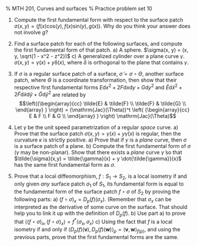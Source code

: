 % MTH 201, Curves and surfaces
% Practice problem set 10


1. Compute the first fundamental form with respect to the surface patch $\sigma(x, y) = (f(x)\mathrm{cos}(y), f(x)\mathrm{sin}(y), g(x))$. Why do you think your answer does not involve $g$?


1. Find a surface patch for each of the following surfaces, and compute the first fundamental form of that patch.
	a) A sphere. $\sigma(x, y) = (x, y, \sqrt{1 - x^2 - z^2})$
	c) A generalized cylinder over a plane curve $\gamma$. $\sigma(x, y) = \gamma(x) + y\mathbb{\delta}(x)$, where $\delta$ is orthogonal to the plane that contains $\gamma$.
   
   
1. If $\sigma$ is a regular surface patch of a surface, $\tilde{\sigma} = \sigma \circ \Theta$, another surface patch, where $\Theta$ is a coordinate transformation, then show that their respective first fundamental forms $E\mathrm{d}x^2 + 2 F\mathrm{d}x\mathrm{d}y + G\mathrm{d}y^2$ and $\tilde{E}\mathrm{d}\tilde{x}^2 + 2 \tilde{F}\mathrm{d}\tilde{x}\mathrm{d}\tilde{y} + \tilde{G}\mathrm{d}\tilde{y}^2$ are related by
$$\left({\begin{array}{cc}
   \tilde{E} & \tilde{F} \\
   \tilde{F} & \tilde{G} \\
  \end{array} } \right) = 
  (\mathrm{Jac}(\Theta))^t 
  \left( {\begin{array}{cc}
   E & F \\
   F & G \\
  \end{array} } \right)
  \mathrm{Jac}(\Theta)$$

1. Let $\gamma$ be the unit speed parametrization of a regular *space* curve. 
	a) Prove that the surface patch $\sigma(x,y) = \gamma(x) + y \dot{\gamma}(x)$ is regular, then the curvature $\kappa$ is strictly positive.
	a) Prove that if $\gamma$ is a *plane* curve, then $\sigma$ is a surface patch of a plane.
	b) Compute the first fundamental form of $\sigma$ ($\gamma$ may be non-planar). Show that there exists a *plane* curve $\tilde{\gamma}$ so that $\tilde{\sigma}(x,y) = \tilde{\gamma}(x) + y \dot{\tilde{\gamma}}(x)$ has the same first fundamental form as $\sigma$.

1. Prove that a local diffeomorphism, $f : S_1 \to S_2$, is a local isometry if and only given *any* surface patch $\sigma_1$ of $S_1$, its fundamental form is equal to the fundamental form of the surface patch $f \circ \sigma$ of $S_2$ by proving the following parts:
	a) $(f \circ \sigma)_x = D_p(f)(\sigma_x)$. (Remember that $\sigma_x$ can be interpreted as the derivative of some curve on the surface. That should help you to link it up with the definition of $D_p(f)$.
	b) Use part a) to prove that $\langle (f \circ \sigma)_x, (f \circ \sigma)_x \rangle = f^*\langle \sigma_x, \sigma_x \rangle$
	c) Using the fact that $f$ is a local isometry if and only if $\langle D_p(f)(\mathbf{v}), D_p(f)(\mathbf{w}) \rangle_p= \langle \mathbf{v}, \mathbf{w} \rangle_{f(p)}$, and using the previous parts, prove that the first fundamental forms are the same.
	

